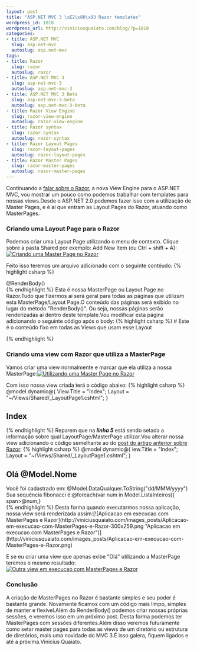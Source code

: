 ```yaml
--- 
layout: post
title: "ASP.NET MVC 3 \xE2\x80\x93 Razor templates"
wordpress_id: 1818
wordpress_url: http://viniciusquaiato.com/blog/?p=1818
categories: 
- title: ASP.NET MVC
  slug: asp-net-mvc
  autoslug: asp.net-mvc
tags: 
- title: Razor
  slug: razor
  autoslug: razor
- title: ASP.NET MVC 3
  slug: asp-net-mvc-3
  autoslug: asp.net-mvc-3
- title: ASP.NET MVC 3 Beta
  slug: asp-net-mvc-3-beta
  autoslug: asp.net-mvc-3-beta
- title: Razor View Engine
  slug: razor-view-engine
  autoslug: razor-view-engine
- title: Razor syntax
  slug: razor-syntax
  autoslug: razor-syntax
- title: Razor Layout Pages
  slug: razor-layout-pages
  autoslug: razor-layout-pages
- title: Razor Master Pages
  slug: razor-master-pages
  autoslug: razor-master-pages
---
```

Continuando a [falar sobre o Razor](http://viniciusquaiato.com/blog/asp-net-mvc-3-razor-view-engine/), a nova View Engine para o ASP.NET MVC, vou mostrar um pouco como podemos trabalhar com templates para nossas views.Desde o ASP.NET 2.0 podemos fazer isso com a utilização de Master Pages, e é aí que entram as Layout Pages do Razor, atuando como MasterPages.

### Criando uma Layout Page para o Razor


Podemos criar uma Layout Page utilizando o menu de contexto. Clique sobre a pasta Shared por exemplo: Add New Item (ou Ctrl + shift + A):[![Criando uma Master Page no Razor](http://viniciusquaiato.com/images_posts/Criando-uma-Master-Page-no-Razor-300x190.png "Criando uma Master Page no Razor")](http://viniciusquaiato.com/images_posts/Criando-uma-Master-Page-no-Razor.png)

Feito isso teremos um arquivo adicionado com o seguinte contéudo:
{% highlight csharp %}
<head><title>@View.Title</title></head><body><div>@RenderBody()</div></body></html>
{% endhighlight %}
Esta é nossa MasterPage ou Layout Page no Razor.Tudo que fizermos aí será geral para todas as páginas que utilizam esta MasterPage/Layout Page.O conteúdo das páginas será exibido no lugar do método "RenderBody()". Ou seja, nossas páginas serão renderizadas aí dentro deste template.Vou modificar esta página adicionando o seguinte código após o body:
{% highlight csharp %}
# Este é o conteúdo fixo em todas as Views que usam esse Layout

{% endhighlight %}


### Criando uma view com Razor que utiliza a MasterPage


Vamos criar uma view normalmente e marcar que ela utiliza a nossa MasterPage:[![Utilizando uma Master Page no Razor](http://viniciusquaiato.com/images_posts/Utilizando-uma-Master-Page-no-Razor-300x118.png "Utilizando uma Master Page no Razor")](http://viniciusquaiato.com/images_posts/Utilizando-uma-Master-Page-no-Razor.png)

Com isso nossa view criada terá o código abaixo:
{% highlight csharp %}
@model dynamic@{    View.Title = "Index";
    Layout = "~/Views/Shared/_LayoutPage1.cshtml";
    }
    

## Index

{% endhighlight %}
Reparem que na **_linha 5_** está sendo setada a informação sobre qual LayoutPage/MasterPage utilizar.Vou alterar nossa view adicionando o código semelhante ao do [post do artigo anterior sobre Razor](http://viniciusquaiato.com/blog/asp-net-mvc-3-razor-view-engine/):
{% highlight csharp %}
@model dynamic@{
iew.Title = "Index";
    Layout = "~/Views/Shared/_LayoutPage1.cshtml";
    }


## Olá @Model.Nome
<div>
Você foi cadastrado em: @Model.DataQualquer.ToString("dd/MMM/yyyy")
Sua sequência fibonacci é:@foreach(var num in Model.ListaInteiros){
span>@num,</span>}


</div>
{% endhighlight %}
Desta forma quando executarmos nossa aplicação, nossa view será renderizada assim:[![Aplicacao em execucao com MasterPages e Razor](http://viniciusquaiato.com/images_posts/Aplicacao-em-execucao-com-MasterPages-e-Razor-300x259.png "Aplicacao em execucao com MasterPages e Razor")](http://viniciusquaiato.com/images_posts/Aplicacao-em-execucao-com-MasterPages-e-Razor.png)



E se eu criar uma view que apenas exibe "Olá" utilizando a MasterPage teremos o mesmo resultado:[![Outra view em execucao com MasterPages e Razor](http://viniciusquaiato.com/images_posts/Outra-view-em-execucao-com-MasterPages-e-Razor-300x237.png "Outra view em execucao com MasterPages e Razor")](http://viniciusquaiato.com/images_posts/Outra-view-em-execucao-com-MasterPages-e-Razor.png)



### Conclusão
A criação de MasterPages no Razor é bastante simples e seu poder é bastante grande. Novamente ficamos com um código mais limpo, simples de manter e flexível.Além do RenderBody() podemos criar nossas próprias sessões, e veremos isso em um próximo post. Desta forma podemos ter MasterPages com sessões diferentes.Além disso veremos futuramente como setar master pages para todas as views de um diretório ou estrutura de diretórios, mais uma novidade do MVC 3.É isso galera, fiquem ligados e até a próxima.Vinicius Quaiato.

